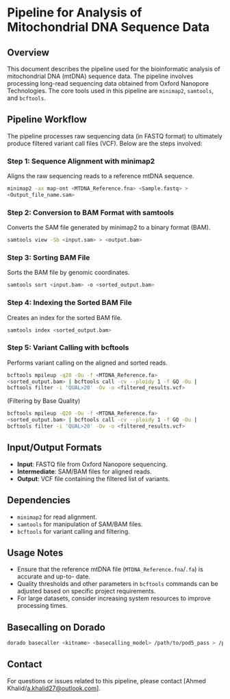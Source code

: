 # Pipeline for Analysis of Mitochondrial DNA Sequence Data
## Overview
This document describes the pipeline used for the bioinformatic analysis of mitochondrial
DNA (mtDNA) sequence data. The pipeline involves processing long-read sequencing data
obtained from Oxford Nanopore Technologies. The core tools used in this pipeline are
`minimap2`, `samtools`, and `bcftools`.
## Pipeline Workflow
The pipeline processes raw sequencing data (in FASTQ format) to ultimately produce filtered
variant call files (VCF). Below are the steps involved:
### Step 1: Sequence Alignment with minimap2
Aligns the raw sequencing reads to a reference mtDNA sequence.
```bash
minimap2 -ax map-ont <MTDNA_Reference.fna> <Sample.fastq> >
<Output_file_name.sam>
```
### Step 2: Conversion to BAM Format with samtools
Converts the SAM file generated by minimap2 to a binary format (BAM).
```bash
samtools view -Sb <input.sam> > <output.bam>
```
### Step 3: Sorting BAM File
Sorts the BAM file by genomic coordinates.
```bash
samtools sort <input.bam> -o <sorted_output.bam>
```
### Step 4: Indexing the Sorted BAM File
Creates an index for the sorted BAM file.
```bash
samtools index <sorted_output.bam>
```
### Step 5: Variant Calling with bcftools
Performs variant calling on the aligned and sorted reads.
```bash
bcftools mpileup -q20 -Ou -f <MTDNA_Reference.fa>
<sorted_output.bam> | bcftools call -cv --ploidy 1 -f GQ -Ou |
bcftools filter -i 'QUAL>20' -Ov -o <filtered_results.vcf>
```
(Filtering by Base Quality)
```bash
bcftools mpileup -Q20 -Ou -f <MTDNA_Reference.fa>
<sorted_output.bam> | bcftools call -cv --ploidy 1 -f GQ -Ou |
bcftools filter -i 'QUAL>20' -Ov -o <filtered_results.vcf>
```
## Input/Output Formats
- **Input**: FASTQ file from Oxford Nanopore sequencing.
- **Intermediate**: SAM/BAM files for aligned reads.
- **Output**: VCF file containing the filtered list of variants.
## Dependencies
- `minimap2` for read alignment.
- `samtools` for manipulation of SAM/BAM files.
- `bcftools` for variant calling and filtering.
## Usage Notes
- Ensure that the reference mtDNA file (`MTDNA_Reference.fna`/`.fa`) is accurate and up-to-
date.
- Quality thresholds and other parameters in `bcftools` commands can be adjusted based on
specific project requirements.
- For large datasets, consider increasing system resources to improve processing times.
## Basecalling on Dorado
```bash
dorado basecaller <kitname> <basecalling_model> /path/to/pod5_pass > /path/to/desired_ouput_directory/output.fastq
```
## Contact
For questions or issues related to this pipeline, please contact [Ahmed
Khalid/a.khalid27@outlook.com].
